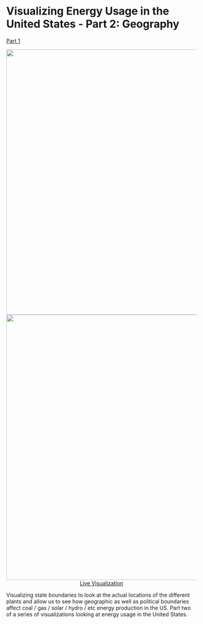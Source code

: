# Visualizing Energy Usage in the United States - Part 2: Geography

[Part 1](https://github.com/JRapt0r/CS424_Project1)

<p align="center">
  <a href="https://jrepta2.shinyapps.io/CS424_Project2/" target="_blank">
    <img src="https://i.imgur.com/KtO4K56.png" width="700px">
    <br>
    <img src="https://i.imgur.com/hvd57Re.png" width="700px">
    <br>
    Live Visualization
  </a>
</p>

Visualizing state boundaries to look at the actual locations of the different plants and allow us to see how geographic as well as political boundaries affect coal / gas / solar / hydro / etc energy production in the US. Part two of a series of visualizations looking at energy usage in the United States. 
